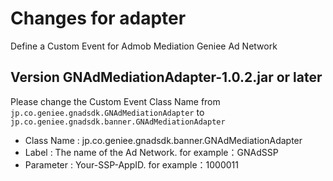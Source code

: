# Changes for adapter
Define a Custom Event for Admob Mediation Geniee Ad Network

## Version GNAdMediationAdapter-1.0.2.jar or later
Please change the Custom Event Class Name
from
`jp.co.geniee.gnadsdk.GNAdMediationAdapter`
to
`jp.co.geniee.gnadsdk.banner.GNAdMediationAdapter`

- Class Name : jp.co.geniee.gnadsdk.banner.GNAdMediationAdapter
- Label      : The name of the Ad Network. for example：GNAdSSP
- Parameter  : Your-SSP-AppID. for example：1000011